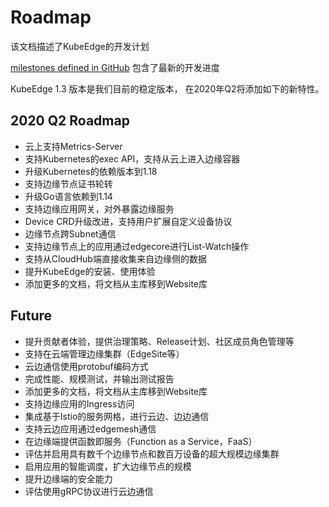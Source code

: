 # Roadmap

该文档描述了KubeEdge的开发计划

[milestones defined in GitHub](https://github.com/kubeedge/kubeedge/milestones) 包含了最新的开发进度

KubeEdge 1.3 版本是我们目前的稳定版本， 在2020年Q2将添加如下的新特性。

## 2020 Q2 Roadmap

- 云上支持Metrics-Server
- 支持Kubernetes的exec API，支持从云上进入边缘容器
- 升级Kubernetes的依赖版本到1.18
- 支持边缘节点证书轮转
- 升级Go语言依赖到1.14
- 支持边缘应用网关，对外暴露边缘服务
- Device CRD升级改进，支持用户扩展自定义设备协议
- 边缘节点跨Subnet通信
- 支持边缘节点上的应用通过edgecore进行List-Watch操作
- 支持从CloudHub端直接收集来自边缘侧的数据
- 提升KubeEdge的安装、使用体验
- 添加更多的文档，将文档从主库移到Website库

## Future

- 提升贡献者体验，提供治理策略、Release计划、社区成员角色管理等
- 支持在云端管理边缘集群（EdgeSite等）
- 云边通信使用protobuf编码方式
- 完成性能、规模测试，并输出测试报告
- 添加更多的文档，将文档从主库移到Website库
- 支持边缘应用的Ingress访问
- 集成基于Istio的服务网格，进行云边、边边通信
- 支持云边应用通过edgemesh通信
- 在边缘端提供函数即服务（Function as a Service，FaaS）
- 评估并启用具有数千个边缘节点和数百万设备的超大规模边缘集群
- 启用应用的智能调度，扩大边缘节点的规模
- 提升边缘端的安全能力
- 评估使用gRPC协议进行云边通信
